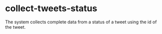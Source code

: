 # collect-tweets-status
The system collects complete data from a status of a tweet using the id of the tweet.
